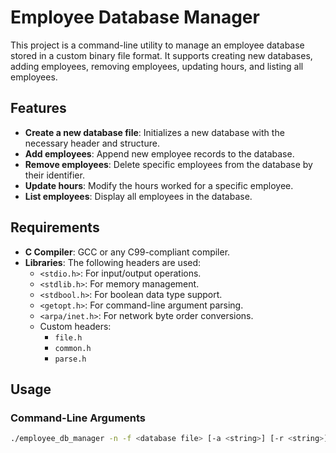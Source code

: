 # Employee Database Manager

This project is a command-line utility to manage an employee database stored in a custom binary file format. It supports creating new databases, adding employees, removing employees, updating hours, and listing all employees.

## Features

- **Create a new database file**: Initializes a new database with the necessary header and structure.
- **Add employees**: Append new employee records to the database.
- **Remove employees**: Delete specific employees from the database by their identifier.
- **Update hours**: Modify the hours worked for a specific employee.
- **List employees**: Display all employees in the database.

## Requirements

- **C Compiler**: GCC or any C99-compliant compiler.
- **Libraries**: The following headers are used:
  - `<stdio.h>`: For input/output operations.
  - `<stdlib.h>`: For memory management.
  - `<stdbool.h>`: For boolean data type support.
  - `<getopt.h>`: For command-line argument parsing.
  - `<arpa/inet.h>`: For network byte order conversions.
  - Custom headers:
    - `file.h`
    - `common.h`
    - `parse.h`

## Usage

### Command-Line Arguments

```bash
./employee_db_manager -n -f <database file> [-a <string>] [-r <string>] [-h <string>] [-l]
